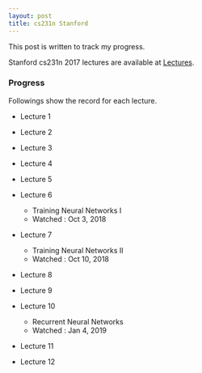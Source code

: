 ```yaml
---
layout: post
title: cs231n Stanford
---
```

This post is written to track my progress.

Stanford cs231n 2017 lectures are available at [Lectures](https://www.youtube.com/playlist?list=PLzUTmXVwsnXod6WNdg57Yc3zFx_f-RYsq).

### Progress
Followings show the record for each lecture.

* Lecture 1

* Lecture 2

* Lecture 3

* Lecture 4

* Lecture 5

* Lecture 6
  * Training Neural Networks I
  * Watched : Oct 3, 2018
* Lecture 7
  * Training Neural Networks II
  * Watched : Oct 10, 2018
* Lecture 8

* Lecture 9

* Lecture 10
  * Recurrent Neural Networks
  * Watched : Jan 4, 2019
* Lecture 11

* Lecture 12
